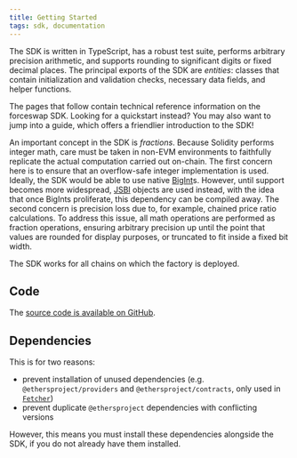 ```yaml
---
title: Getting Started
tags: sdk, documentation
---
```


The SDK is written in TypeScript, has a robust test suite, performs arbitrary precision arithmetic, 
and supports rounding to significant digits or fixed decimal places. 
The principal exports of the SDK are _entities_: classes that contain initialization and validation checks, 
necessary data fields, and helper functions.

The pages that follow contain technical reference information on the forceswap SDK.
Looking for a <Link to='/docs/v1/javascript-SDK/quick-start'>quickstart</Link> instead? 
You may also want to jump into a <Link to='/docs/v1/javascript-SDK/fetching-data'>guide</Link>, 
which offers a friendlier introduction to the SDK!

An important concept in the SDK is _fractions_. Because Solidity performs integer math, care must be taken in 
non-EVM environments to faithfully replicate the actual computation carried out on-chain. 
The first concern here is to ensure that an overflow-safe integer implementation is used. 
Ideally, the SDK would be able to use native [BigInt](https://developer.mozilla.org/en-US/docs/Web/JavaScript/Reference/Global_Objects/BigInt)s. 
However, until support becomes more widespread, [JSBI](https://github.com/GoogleChromeLabs/jsbi) objects are used instead, 
with the idea that once BigInts proliferate, this dependency can be compiled away. 
The second concern is precision loss due to, for example, chained price ratio calculations. 
To address this issue, all math operations are performed as fraction operations, ensuring arbitrary precision up 
until the point that values are rounded for display purposes, or truncated to fit inside a fixed bit width.

The SDK works for all chains on which the <Link to='/docs/v1/smart-contracts/factory#address'>factory</Link> is deployed.

## Code

The [source code is available on GitHub](https://github.com/forceswap/sdk).

## Dependencies

This is for two reasons:

 - prevent installation of unused dependencies (e.g. `@ethersproject/providers` and `@ethersproject/contracts`, only used in [`Fetcher`](/docs/v1/SDK/fetcher))
 - prevent duplicate `@ethersproject` dependencies with conflicting versions

However, this means you must install these dependencies alongside the SDK, if you do not already have them installed.